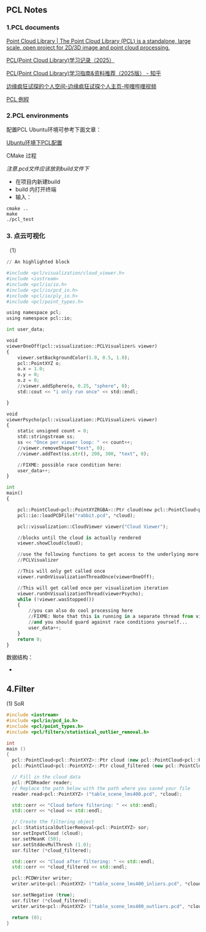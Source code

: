 ## PCL Notes

### 1.PCL documents

[Point Cloud Library | The Point Cloud Library (PCL) is a standalone, large scale, open project for 2D/3D image and point cloud processing.](https://pointclouds.org/)

[PCL(Point Cloud Library)学习记录（2025）](https://www.yuque.com/huangzhongqing/pcl)

[PCL(Point Cloud Library)学习指南&资料推荐（2025版） - 知乎](https://zhuanlan.zhihu.com/p/268524083)

[边缘疯狂试探的个人空间-边缘疯狂试探个人主页-哔哩哔哩视频](https://space.bilibili.com/504859351/lists/536852?type=series)

[PCL 例程](https://github.com/HuangCongQing/pcl-learning) 
### 2.PCL environments

配置PCL Ubuntu环境可参考下面文章：

[Ubuntu环境下PCL配置](https://blog.csdn.net/qq_41092406/article/details/117930972)

CMake 过程

*注意.pcd文件应该放到build文件下*
* 在项目内新建build
* build 内打开终端
* 输入：
```
cmake ..
make
./pcl_test
```


### 3. 点云可视化

（1）

```python
// An highlighted block

#include <pcl/visualization/cloud_viewer.h>
#include <iostream>
#include <pcl/io/io.h>
#include <pcl/io/pcd_io.h>
#include <pcl/io/ply_io.h>
#include <pcl/point_types.h>

using namespace pcl;
using namespace pcl::io;

int user_data;

void
viewerOneOff(pcl::visualization::PCLVisualizer& viewer)
{
    viewer.setBackgroundColor(1.0, 0.5, 1.0);
    pcl::PointXYZ o;
    o.x = 1.0;
    o.y = 0;
    o.z = 0;
    //viewer.addSphere(o, 0.25, "sphere", 0);
    std::cout << "i only run once" << std::endl;

}

void
viewerPsycho(pcl::visualization::PCLVisualizer& viewer)
{
    static unsigned count = 0;
    std::stringstream ss;
    ss << "Once per viewer loop: " << count++;
    //viewer.removeShape("text", 0);
    //viewer.addText(ss.str(), 200, 300, "text", 0);

    //FIXME: possible race condition here:
    user_data++;
}

int
main()
{

    pcl::PointCloud<pcl::PointXYZRGBA>::Ptr cloud(new pcl::PointCloud<pcl::PointXYZRGBA>);
    pcl::io::loadPCDFile("rabbit.pcd", *cloud);

    pcl::visualization::CloudViewer viewer("Cloud Viewer");

    //blocks until the cloud is actually rendered
    viewer.showCloud(cloud);

    //use the following functions to get access to the underlying more advanced/powerful
    //PCLVisualizer

    //This will only get called once
    viewer.runOnVisualizationThreadOnce(viewerOneOff);

    //This will get called once per visualization iteration
    viewer.runOnVisualizationThread(viewerPsycho);
    while (!viewer.wasStopped())
    {
        //you can also do cool processing here
        //FIXME: Note that this is running in a separate thread from viewerPsycho
        //and you should guard against race conditions yourself...
        user_data++;
    }
    return 0;
}

```

数据结构：

* ​



## 4.Filter

(1) SoR

```c++
#include <iostream>
#include <pcl/io/pcd_io.h>
#include <pcl/point_types.h>
#include <pcl/filters/statistical_outlier_removal.h>

int
main ()
{
  pcl::PointCloud<pcl::PointXYZ>::Ptr cloud (new pcl::PointCloud<pcl::PointXYZ>);
  pcl::PointCloud<pcl::PointXYZ>::Ptr cloud_filtered (new pcl::PointCloud<pcl::PointXYZ>);

  // Fill in the cloud data
  pcl::PCDReader reader;
  // Replace the path below with the path where you saved your file
  reader.read<pcl::PointXYZ> ("table_scene_lms400.pcd", *cloud);

  std::cerr << "Cloud before filtering: " << std::endl;
  std::cerr << *cloud << std::endl;

  // Create the filtering object
  pcl::StatisticalOutlierRemoval<pcl::PointXYZ> sor;
  sor.setInputCloud (cloud);
  sor.setMeanK (50);
  sor.setStddevMulThresh (1.0);
  sor.filter (*cloud_filtered);

  std::cerr << "Cloud after filtering: " << std::endl;
  std::cerr << *cloud_filtered << std::endl;

  pcl::PCDWriter writer;
  writer.write<pcl::PointXYZ> ("table_scene_lms400_inliers.pcd", *cloud_filtered, false);

  sor.setNegative (true);
  sor.filter (*cloud_filtered);
  writer.write<pcl::PointXYZ> ("table_scene_lms400_outliers.pcd", *cloud_filtered, false);

  return (0);
}
```

